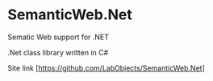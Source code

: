 # SemanticWeb.Net
Sematic Web support for .NET

.Net class library written in C#

Site link [https://github.com/LabObjects/SemanticWeb.Net]


